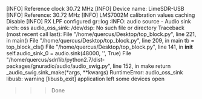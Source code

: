 [INFO] Reference clock 30.72 MHz
[INFO] Device name: LimeSDR-USB
[INFO] Reference: 30.72 MHz
[INFO] LMS7002M calibration values caching Disable
[INFO] RX LPF configured
gr::log :INFO: audio source - Audio sink arch: oss
audio_oss_sink: /dev/dsp: No such file or directory
Traceback (most recent call last):
  File "/home/quercus/Desktop/top_block.py", line 221, in <module>
    main()
  File "/home/quercus/Desktop/top_block.py", line 209, in main
    tb = top_block_cls()
  File "/home/quercus/Desktop/top_block.py", line 141, in __init__
    self.audio_sink_0 = audio.sink(48000, '', True)
  File "/home/quercus/sdr/lib/python2.7/dist-packages/gnuradio/audio/audio_swig.py", line 152, in make
    return _audio_swig.sink_make(*args, **kwargs)
RuntimeError: audio_oss_sink
libusb: warning [libusb_exit] application left some devices open

>>> Done
